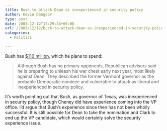 ```yaml
---
title: Bush to attack Dean as inexperienced in security policy
author: Kevin Dangoor
type: post
date: 2003-12-12T17:29:33+00:00
url: /2003/12/12/bush-to-attack-dean-as-inexperienced-in-security-policy/
categories:
  - Politics

---
```

Bush has [$110 million][1], which he plans to spend:

> Although Bush has no primary opponents, Republican advisers said he is preparing to unleash his war chest early next year, most likely against Dean. They described the former Vermont governor as the probable Democratic nominee and vulnerable to attack as liberal and inexperienced in security policy.

It&#8217;s worth pointing out that Bush, as governor of Texas, was inexperienced in security policy, though Cheney did have experience coming into the VP office. I&#8217;d argue that Bush&#8217;s experience since then has not been wholly successful. It is still possible for Dean to take the nomination and Clark to end up the VP candidate, which would certainly solve the security experience issue.

 [1]: http://story.news.yahoo.com/news?tmpl=story&cid=584&e=1&u=/nm/20031211/pl_nm/politics_bush_dc "Yahoo! News - Bush Fundraising Tops $110 Million, Dean in Sights"